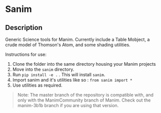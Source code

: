 # Sanim
## Description
Generic Science tools for Manim. Currently include a Table Mobject, a crude model of Thomson's Atom, and some shading utilities.

Instructions for use:
1. Clone the folder into the same directory housing your Manim projects
2. Move into the `sanim` directory.
3. Run `pip install -e .` .  This will install `sanim`.
4. Import sanim and it's utilities like so : `from sanim import *`
5. Use utilities as required.

> Note:
The master branch of the repository is compatible with, and only with the ManimCommunity branch of Manim.
Check out the manim-3b1b branch if you are using that version.